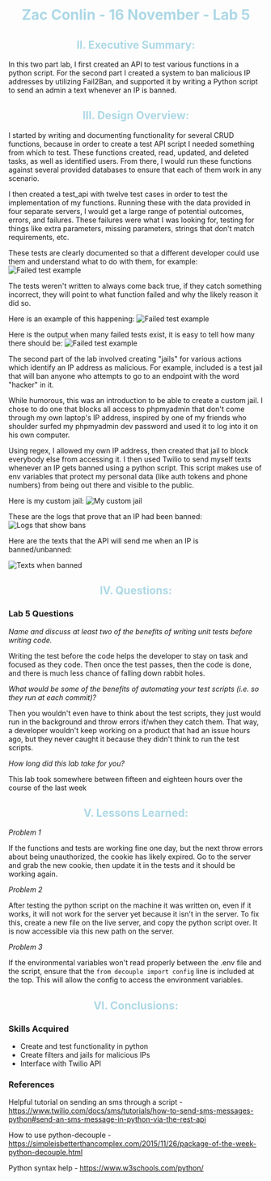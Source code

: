 <style>
h1 {
color: lightblue;
text-align: center;
}
h2 {
color: lightblue;
text-align: center;
}
h4 {
    color: lightgray;
    text-decoration: italic;
}
</style>

# Zac Conlin - 16 November - Lab 5

## II. Executive Summary:

In this two part lab, I first created an API to test various functions in a python script. For the second part I created a system to ban malicious IP addresses by utilizing Fail2Ban, and supported it by writing a Python script to send an admin a text whenever an IP is banned.

## III. Design Overview:

I started by writing and documenting functionality for several CRUD functions, because in order to create a test API script I needed something from which to test. These functions created, read, updated, and deleted tasks, as well as identified users. From there, I would run these functions against several provided databases to ensure that each of them work in any scenario.

I then created a test_api with twelve test cases in order to test the implementation of my functions. Running these with the data provided in four separate servers, I would get a large range of potential outcomes, errors, and failures. These failures were what I was looking for, testing for things like extra parameters, missing parameters, strings that don't match requirements, etc.

These tests are clearly documented so that a different developer could use them and understand what to do with them, for example:
![Failed test example](./documentation/documentation.png)

The tests weren't written to always come back true, if they catch something incorrect, they will point to what function failed and why the likely reason it did so.

Here is an example of this happening:
![Failed test example](./documentation/example%20failed%20test.png)

Here is the output when many failed tests exist, it is easy to tell how many there should be:
![Failed test example](./documentation/Failures.png)

The second part of the lab involved creating "jails" for various actions which identify an IP address as malicious. For example, included is a test jail that will ban anyone who attempts to go to an endpoint with the word "hacker" in it. 

While humorous, this was an introduction to be able to create a custom jail. I chose to do one that blocks all access to phpmyadmin that don't come through my own laptop's IP address, inspired by one of my friends who shoulder surfed my phpmyadmin dev password and used it to log into it on his own computer.

Using regex, I allowed my own IP address, then created that jail to block everybody else from accessing it. I then used Twilio to send myself texts whenever an IP gets banned using a python script. This script makes use of env variables that protect my personal data (like auth tokens and phone numbers) from being out there and visible to the public.

Here is my custom jail:
![My custom jail](./documentation/screenshot%20of%20jail.png)

These are the logs that prove that an IP had been banned:
![Logs that show bans](.\documentation/screenshot%20logs%20that%20show%20the%20banned%20IP.png)

Here are the texts that the API will send me when an IP is banned/unbanned:

![Texts when banned](./documentation/Texts.jpg)

## IV. Questions:

### Lab 5 Questions

*Name and discuss at least two of the benefits of writing unit tests before writing code.*
    
Writing the test before the code helps the developer to stay on task and focused as they code. Then once the test passes, then the code is done, and there is much less chance of falling down rabbit holes.

*What would be some of the benefits of automating your test scripts (i.e. so they run at each commit)?*

Then you wouldn't even have to think about the test scripts, they just would run in the background and throw errors if/when they catch them. That way, a developer wouldn't keep working on a product that had an issue hours ago, but they never caught it because they didn't think to run the test scripts.

*How long did this lab take for you?*

This lab took somewhere between fifteen and eighteen hours over the course of the last week

## V. Lessons Learned:

*Problem 1*

If the functions and tests are working fine one day, but the next throw errors about being unauthorized, the cookie has likely expired. Go to the server and grab the new cookie, then update it in the tests and it should be working again.

*Problem 2*

After testing the python script on the machine it was written on, even if it works, it will not work for the server yet because it isn't in the server. To fix this, create a new file on the live server, and copy the python script over. It is now accessible via this new path on the server.

*Problem 3*

If the environmental variables won't read properly between the .env file and the script, ensure that the `from decouple import config` line is included at the top. This will allow the config to access the environment variables.

## VI. Conclusions:

### Skills Acquired
- Create and test functionality in python
- Create filters and jails for malicious IPs
- Interface with Twilio API

### References
Helpful tutorial on sending an sms through a script - https://www.twilio.com/docs/sms/tutorials/how-to-send-sms-messages-python#send-an-sms-message-in-python-via-the-rest-api

How to use python-decouple - https://simpleisbetterthancomplex.com/2015/11/26/package-of-the-week-python-decouple.html

Python syntax help - https://www.w3schools.com/python/